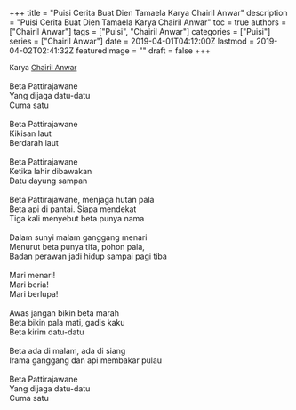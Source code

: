 +++
title = "Puisi Cerita Buat Dien Tamaela Karya Chairil Anwar"
description = "Puisi Cerita Buat Dien Tamaela Karya Chairil Anwar"
toc = true
authors = ["Chairil Anwar"]
tags = ["Puisi", "Chairil Anwar"]
categories = ["Puisi"]
series = ["Chairil Anwar"]
date = 2019-04-01T04:12:00Z
lastmod = 2019-04-02T02:41:32Z
featuredImage = ""
draft = false
+++

<div style="text-align: justify;">
<div style="font-size: small;">Karya <a href="/authors/chairil-anwar/" target="_blank">Chairil Anwar</a></div><br />
Beta Pattirajawane<br />Yang dijaga datu-datu<br />Cuma satu<br /><br />Beta Pattirajawane<br />Kikisan laut<br />Berdarah laut<br /><br />Beta Pattirajawane<br />Ketika lahir dibawakan<br />Datu dayung sampan<br /><br />Beta Pattirajawane, menjaga hutan pala<br />Beta api di pantai. Siapa mendekat<br />Tiga kali menyebut beta punya nama<br /><br />Dalam sunyi malam ganggang menari<br />Menurut beta punya tifa, pohon pala,<br />Badan perawan jadi hidup sampai pagi tiba<br /><br />Mari menari!<br />Mari beria!<br />Mari berlupa!<br /><br />Awas jangan bikin beta marah<br />Beta bikin pala mati, gadis kaku<br />Beta kirim datu-datu<br /><br />Beta ada di malam, ada di siang<br />Irama ganggang dan api membakar pulau<br /><br />Beta Pattirajawane<br />Yang dijaga datu-datu<br />Cuma satu</div>
